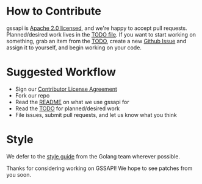 # How to Contribute

gssapi is [Apache 2.0 licensed](LICENSE), and we're happy to accept pull
requests. Planned/desired work lives in the [TODO file](TODO.md). If you want to
start working on something, grab an item from the [TODO](TODO.md), create a new
[Github Issue](https://github.com/apcera/gssapi/issues) and assign it to
yourself, and begin working on your code.

# Suggested Workflow

- Sign our [Contributor License Agreement](https://cla.vmware.com/cla/1/preview)
- Fork our repo
- Read the [README](README.md) on what we use gssapi for
- Read the [TODO](TODO.md) for planned/desired work
- File issues, submit pull requests, and let us know what you think

# Style

We defer to the [style guide](https://github.com/golang/go/wiki/CodeReviewComments)
from the Golang team wherever possible.

Thanks for considering working on GSSAPI! We hope to see patches from you soon.

